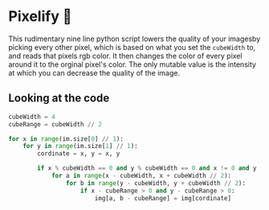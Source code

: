 # Pixelify 🎨 
This rudimentary nine line python script lowers the quality of your imagesby picking every other pixel, which is based on what you set the ```cubeWidth``` to, and reads that pixels rgb color. It then changes the color of every pixel around it to the orginal pixel's color. The only mutable value is the intensity at which you can decrease the quality of the image.

## Looking at the code

```python
cubeWidth = 4
cubeRange = cubeWidth // 2

for x in range(im.size[0] // 1):
    for y in range(im.size[1] // 1):
        cordinate = x, y = x, y

        if x % cubeWidth == 0 and y % cubeWidth == 0 and x != 0 and y != 0:     
            for a in range(x - cubeWidth, x + cubeWidth // 2):
                for b in range(y - cubeWidth, y + cubeWidth // 2):
                    if x - cubeRange > 0 and y - cubeRange > 0:
                        img[a, b - cubeRange] = img[cordinate]
```
